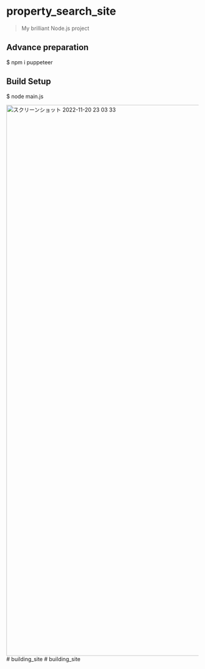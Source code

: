 # property_search_site

> My brilliant Node.js project

## Advance preparation

$ npm i puppeteer

## Build Setup

$ node main.js

<img width="1440" alt="スクリーンショット 2022-11-20 23 03 33" src="https://user-images.githubusercontent.com/90078114/202906923-014bdad8-9eee-4233-a07e-ae50387e7312.png">
# building_site
# building_site
